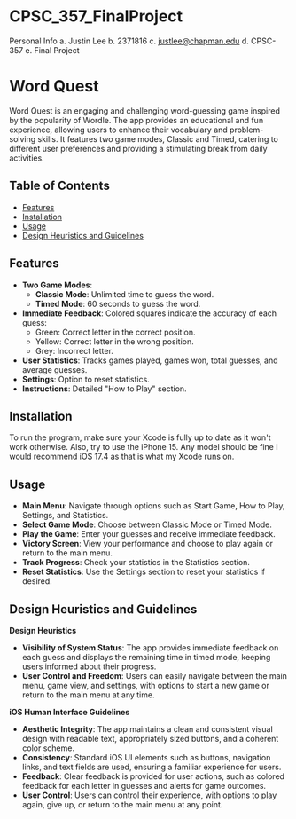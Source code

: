 # CPSC_357_FinalProject

Personal Info
a. Justin Lee
b. 2371816
c. justlee@chapman.edu
d. CPSC-357
e. Final Project

# Word Quest

Word Quest is an engaging and challenging word-guessing game inspired by the popularity of Wordle. The app provides an educational and fun experience, allowing users to enhance their vocabulary and problem-solving skills. It features two game modes, Classic and Timed, catering to different user preferences and providing a stimulating break from daily activities.

## Table of Contents
- [Features](#features)
- [Installation](#installation)
- [Usage](#usage)
- [Design Heuristics and Guidelines](#design-heuristics-and-guidelines)

## Features

- **Two Game Modes**:
  - **Classic Mode**: Unlimited time to guess the word.
  - **Timed Mode**: 60 seconds to guess the word.
- **Immediate Feedback**: Colored squares indicate the accuracy of each guess:
  - Green: Correct letter in the correct position.
  - Yellow: Correct letter in the wrong position.
  - Grey: Incorrect letter.
- **User Statistics**: Tracks games played, games won, total guesses, and average guesses.
- **Settings**: Option to reset statistics.
- **Instructions**: Detailed "How to Play" section.

## Installation

To run the program, make sure your Xcode is fully up to date as it won't work otherwise. 
Also, try to use the iPhone 15. Any model should be fine
I would recommend iOS 17.4 as that is what my Xcode runs on.

## Usage

- **Main Menu**: Navigate through options such as Start Game, How to Play, Settings, and Statistics.
- **Select Game Mode**: Choose between Classic Mode or Timed Mode.
- **Play the Game**: Enter your guesses and receive immediate feedback.
- **Victory Screen**: View your performance and choose to play again or return to the main menu.
- **Track Progress**: Check your statistics in the Statistics section.
- **Reset Statistics**: Use the Settings section to reset your statistics if desired.

## Design Heuristics and Guidelines

**Design Heuristics**
- **Visibility of System Status**: The app provides immediate feedback on each guess and displays the remaining time in timed mode, keeping users informed about their progress.
- **User Control and Freedom**: Users can easily navigate between the main menu, game view, and settings, with options to start a new game or return to the main menu at any time.

**iOS Human Interface Guidelines**
- **Aesthetic Integrity**: The app maintains a clean and consistent visual design with readable text, appropriately sized buttons, and a coherent color scheme.
- **Consistency**: Standard iOS UI elements such as buttons, navigation links, and text fields are used, ensuring a familiar experience for users.
- **Feedback**: Clear feedback is provided for user actions, such as colored feedback for each letter in guesses and alerts for game outcomes.
- **User Control**: Users can control their experience, with options to play again, give up, or return to the main menu at any point.

